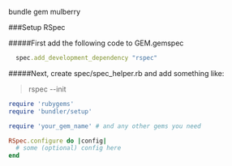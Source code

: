 bundle gem mulberry

###Setup RSpec

#####First add the following code to GEM.gemspec

~~~ruby
  spec.add_development_dependency "rspec"
~~~

#####Next, create spec/spec_helper.rb and add something like:

> rspec --init

~~~ruby
require 'rubygems'
require 'bundler/setup'

require 'your_gem_name' # and any other gems you need

RSpec.configure do |config|
  # some (optional) config here
end
~~~

